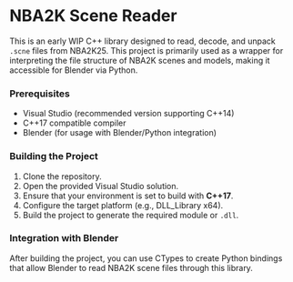 # NBA2K Scene Reader

This is an early WIP C++ library designed to read, decode, and unpack `.scne` files from NBA2K25. This project is primarily used as a wrapper for interpreting the file structure of NBA2K scenes and models, making it accessible for Blender via Python.

### Prerequisites

- Visual Studio (recommended version supporting C++14)
- C++17 compatible compiler
- Blender (for usage with Blender/Python integration)

### Building the Project

1. Clone the repository.
2. Open the provided Visual Studio solution.
3. Ensure that your environment is set to build with **C++17**.
4. Configure the target platform (e.g., DLL_Library x64).
5. Build the project to generate the required module or `.dll`.

### Integration with Blender

After building the project, you can use CTypes to create Python bindings that allow Blender to read NBA2K scene files through this library.
